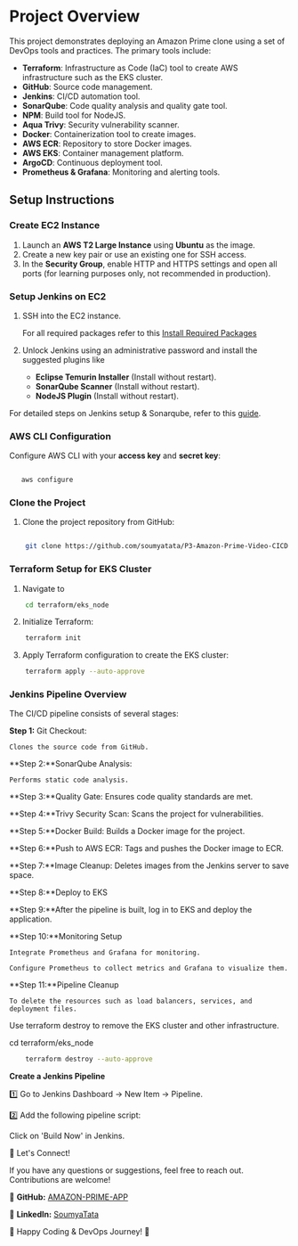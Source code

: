 # **Project Overview**

This project demonstrates deploying an Amazon Prime clone using a set of DevOps tools and practices. The primary tools include:

- **Terraform**: Infrastructure as Code (IaC) tool to create AWS infrastructure such as the EKS cluster.
- **GitHub**: Source code management.
- **Jenkins**: CI/CD automation tool.
- **SonarQube**: Code quality analysis and quality gate tool.
- **NPM**: Build tool for NodeJS.
- **Aqua Trivy**: Security vulnerability scanner.
- **Docker**: Containerization tool to create images.
- **AWS ECR**: Repository to store Docker images.
- **AWS EKS**: Container management platform.
- **ArgoCD**: Continuous deployment tool.
- **Prometheus & Grafana**: Monitoring and alerting tools.

## **Setup Instructions**

### **Create EC2 Instance**

1. Launch an **AWS T2 Large Instance** using **Ubuntu** as the image.
2. Create a new key pair or use an existing one for SSH access.
3. In the **Security Group**, enable HTTP and HTTPS settings and open all ports (for learning purposes only, not recommended in production).

### **Setup Jenkins on EC2**

1. SSH into the EC2 instance.

    For all required packages refer to this [Install Required Packages](https://github.com/soumyatata/P3-Amazon-Prime-Video-CICD/blob/main/script.sh)

2. Unlock Jenkins using an administrative password and install the suggested plugins like
   - **Eclipse Temurin Installer** (Install without restart).
   - **SonarQube Scanner** (Install without restart).
   - **NodeJS Plugin** (Install without restart).

For detailed steps on Jenkins setup & Sonarqube, refer to this [guide](https://mrcloudbook.com/deploying-2048-game-on-docker-and-kubernetes-with-jenkins-ci-cd/).

### **AWS CLI Configuration**

Configure AWS CLI with your **access key** and **secret key**:

```bash

   aws configure
```
### **Clone the Project**

1. Clone the project repository from GitHub:

```bash

    git clone https://github.com/soumyatata/P3-Amazon-Prime-Video-CICD.git

```

### **Terraform Setup for EKS Cluster**

1. Navigate to 

```bash
    cd terraform/eks_node
```

2. Initialize Terraform:

```bash
    terraform init
```
3. Apply Terraform configuration to create the EKS cluster:

```bash    
    terraform apply --auto-approve
```
    
### **Jenkins Pipeline Overview**
    
The CI/CD pipeline consists of several stages:

**Step 1:** Git Checkout: 

    Clones the source code from GitHub.

**Step 2:**SonarQube Analysis: 

    Performs static code analysis.

**Step 3:**Quality Gate: Ensures code quality standards are met.

**Step 4:**Trivy Security Scan: Scans the project for vulnerabilities.

**Step 5:**Docker Build: Builds a Docker image for the project.

**Step 6:**Push to AWS ECR: Tags and pushes the Docker image to ECR.

**Step 7:**Image Cleanup: Deletes images from the Jenkins server to save space.

**Step 8:**Deploy to EKS

**Step 9:**After the pipeline is built, log in to EKS and deploy the application.

**Step 10:**Monitoring Setup

    Integrate Prometheus and Grafana for monitoring.

    Configure Prometheus to collect metrics and Grafana to visualize them.

**Step 11:**Pipeline Cleanup

    To delete the resources such as load balancers, services, and deployment files.


Use terraform destroy to remove the EKS cluster and other infrastructure.

cd terraform/eks_node

```bash
    terraform destroy --auto-approve
```
**Create a Jenkins Pipeline**

1️⃣ Go to Jenkins Dashboard → New Item → Pipeline.

2️⃣ Add the following pipeline script:

Click on 'Build Now' in Jenkins.


📢 Let's Connect!

If you have any questions or suggestions, feel free to reach out. Contributions are welcome!

🔗 **GitHub:** [AMAZON-PRIME-APP](https://github.com/soumyatata/P3-Amazon-Prime-Video-CICD)

🔗 **LinkedIn:** [SoumyaTata](https://www.linkedin.com/in/t-soumya/)

🚀 Happy Coding & DevOps Journey! 🚀